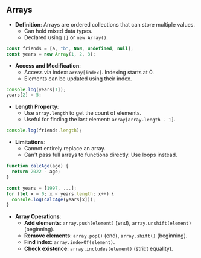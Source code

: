 ## **Arrays**
- **Definition**: Arrays are ordered collections that can store multiple values.
  - Can hold mixed data types.
  - Declared using `[]` or `new Array()`.
  
```javascript
const friends = [a, "b", NaN, undefined, null];
const years = new Array(1, 2, 3);
```
  
- **Access and Modification**:
  - Access via index: `array[index]`. Indexing starts at 0.
  - Elements can be updated using their index.
  
```javascript
console.log(years[1]); 
years[2] = 5;
```

- **Length Property**:
  - Use `array.length` to get the count of elements.
  - Useful for finding the last element: `array[array.length - 1]`.

```javascript
console.log(friends.length);
```

- **Limitations**:
  - Cannot entirely replace an array.
  - Can't pass full arrays to functions directly. Use loops instead.
  
```javascript
function calcAge(age) {
  return 2022 - age;
}

const years = [1997, ...];
for (let x = 0; x < years.length; x++) {
  console.log(calcAge(years[x]));
}
```

- **Array Operations**:
  - **Add elements**: `array.push(element)` (end), `array.unshift(element)` (beginning).
  - **Remove elements**: `array.pop()` (end), `array.shift()` (beginning).
  - **Find index**: `array.indexOf(element)`.
  - **Check existence**: `array.includes(element)` (strict equality).
